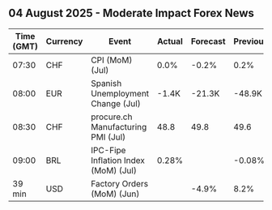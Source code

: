## 04 August 2025 - Moderate Impact Forex News

| Time (GMT) | Currency | Event | Actual | Forecast | Previous |
|------|----------|-------|--------|----------|----------|
| 07:30 | CHF | CPI (MoM) (Jul) | 0.0% | -0.2% | 0.2% |
| 08:00 | EUR | Spanish Unemployment Change (Jul) | -1.4K | -21.3K | -48.9K |
| 08:30 | CHF | procure.ch Manufacturing PMI (Jul) | 48.8 | 49.8 | 49.6 |
| 09:00 | BRL | IPC-Fipe Inflation Index (MoM) (Jul) | 0.28% |  | -0.08% |
| 39 min | USD | Factory Orders (MoM) (Jun) |  | -4.9% | 8.2% |
